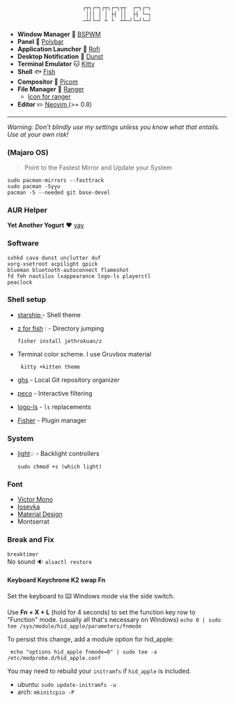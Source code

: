 <div align="center">

```css

┌┬┐┌─┐┌┬┐┌─┐┬┬  ┌─┐┌─┐
 │││ │ │ ├┤ ││  ├┤ └─┐
─┴┘└─┘ ┴ └  ┴┴─┘└─┘└─┘

```

</div>

- **Window Manager** :bento: [ BSPWM ](https://github.com/baskerville/bspwm)
- **Panel** :blossom: [ Polybar ](https://github.com/polybar/polybar)
- **Application Launcher** :rocket: [ Rofi ](https://github.com/davatorium/rofi)
- **Desktop Notification** :herb: [Dunst](https://github.com/dunst-project/dunst)
- **Terminal Emulator** :cat: [ Kitty ](https://github.com/kovidgoyal/kitty)
- **Shell** 🐟 [ Fish ](https://github.com/fish-shell/fish-shell)
- **Compositor** :shaved_ice: [Picom](https://github.com/yshui/picom)
- **File Manager** :flower_playing_cards: [ Ranger ](https://github.com/ranger/ranger)
  - [Icon for ranger](https://github.com/alexanderjeurissen/ranger_devicons)
- **Editor** :pencil2: [ Neovim ](https://github.com/neovim/neovim) (>= 0.8)

---

_Warning: Don't blindly use my settings unless you know what that entails. Use at your own risk!_

### (Majaro OS)

> Point to the Fastest Mirror and Update your System

```
sudo pacman-mirrors --fasttrack
sudo pacman -Syyu
pacman -S --needed git base-devel
```

### AUR Helper

**Yet Another Yogurt** :heart: [yay](https://github.com/Jguer/yay)

### Software

```
sxhkd cava dunst unclutter duf
xorg-xsetroot acpilight gpick
blueman bluetooth-autoconnect flameshot
fd feh nautilus lxappearance logo-ls playerctl
peaclock
```

### Shell setup

- [ starship ](https://starship.rs/) - Shell theme
- [z for fish](https://github.com/jethrokuan/z) : - Directory jumping
  ```
  fisher install jethrokuan/z
  ```
- Terminal color scheme. I use Gruvbox material

  ```
   kitty +kitten theme
  ```

- [ghs](https://github.com/x-motemen/ghq) - Local Git repository organizer
- [peco](https://github.com/peco/peco) - Interactive filtering
- [logo-ls](https://github.com/Yash-Handa/logo-ls) - `ls` replacements
- [Fisher](https://github.com/jorgebucaran/fisher) - Plugin manager

### System

- [light](https://archlinux.org/packages/community/x86_64/light/):bulb: - Backlight controllers

  ```
  sudo chmod +s (which light)
  ```

### Font

- [ Victor Mono ](https://rubjo.github.io/victor-mono/)
- [ Iosevka ](https://github.com/be5invis/Iosevka)
- [Material Design](https://github.com/Templarian/MaterialDesign-Font)
- Montserrat

### Break and Fix

`breaktimer`  
No sound :sound: `alsactl restore`

#### Keyboard Keychrone K2 swap Fn

Set the keyboard to :keyboard: Windows mode via the side switch.

Use **Fn + X + L** (hold for 4 seconds) to set the function key row to "Function" mode. (usually all that's necessary on Windows)
`echo 0 | sudo tee /sys/module/hid_apple/parameters/fnmode`

To persist this change, add a module option for hid_apple:

```
 echo "options hid_apple fnmode=0" | sudo tee -a /etc/modprobe.d/hid_apple.conf
```

You may need to rebuild your `initramfs` if `hid_apple` is included.

- ubuntu: `sudo update-initramfs -u`
- arch: `mkinitcpio -P`

